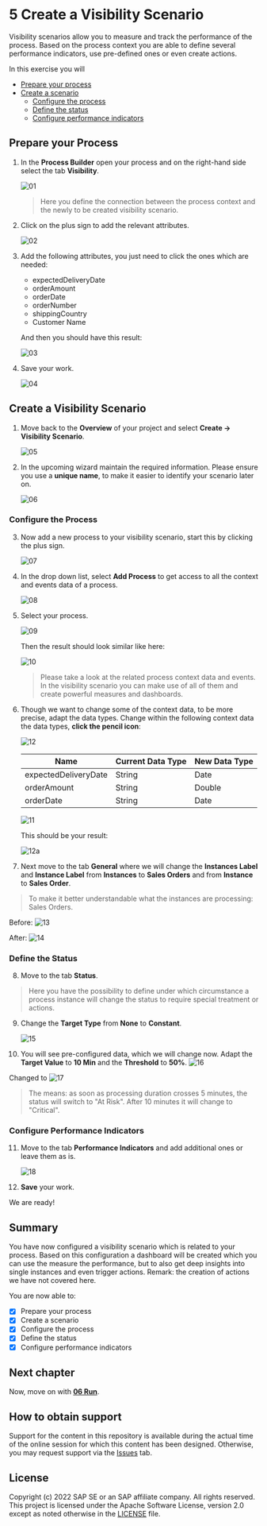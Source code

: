 # 5 Create a Visibility Scenario

Visibility scenarios allow you to measure and track the performance of the process. Based on the process context you are able to define several performance indicators, use pre-defined ones or even create actions.

In this exercise you will
- [Prepare your process](#section1)
- [Create a scenario](#section2)
    - [Configure the process](#section3)
    - [Define the status](#section4)
    - [Configure performance indicators](#section5)

## Prepare your Process<a name="section1"></a>
1. In the **Process Builder** open your process and on the right-hand side select the tab **Visibility**.

    ![01](./images/01_VisibilityTab.png)

    > Here you define the connection between the process context and the newly to be created visibility scenario.

2. Click on the plus sign to add the relevant attributes.

    ![02](./images/02_AddAttributes.png)

3. Add the following attributes, you just need to click the ones which are needed:

    - expectedDeliveryDate
    - orderAmount
    - orderDate
    - orderNumber
    - shippingCountry
    - Customer Name
    
    And then you should have this result:
    
    ![03](./images/03_AttributesAdded.png)
    
4. Save your work.

    ![04](./images/04_Save.png)
    
    
## Create a Visibility Scenario<a name="section2"></a>
1. Move back to the **Overview** of your project and select **Create -> Visibility Scenario**.

    ![05](./images/05_CreateVisbilityScenario.png)
    
2. In the upcoming wizard maintain the required information. Please ensure you use a **unique name**, to make it easier to identify your scenario later on.    

    ![06](./images/06_CreateVisibilityScenarioWizard.png)
    
### Configure the Process<a name="section3"></a>
3. Now add a new process to your visibility scenario, start this by clicking the plus sign.

    ![07](./images/07_AddProcess.png)
    
4. In the drop down list, select **Add Process** to get access to all the context and events data of a process.

    ![08](./images/08_AddProcessDropDown.png)
    
5. Select your process.

    ![09](./images/09_SelectProcess.png)
    
    Then the result should look similar like here:
    
    ![10](./images/10_ProcessImported.png)
    
    >Please take a look at the related process context data and events. In the visibility scenario you can make use of all of them and create powerful measures and dashboards.
    
6. Though we want to change some of the context data, to be more precise, adapt the data types. Change within the following context data the data types, **click the pencil icon**:

    ![12](./images/12_DataTypesChanged.png)
    
    | Name     | Current Data Type | New Data Type |
    | ----------- | ----------- | -------- |
    | expectedDeliveryDate      | String      | Date
    | orderAmount   | String        | Double
    | orderDate   | String        | Date
    
    ![11](./images/11_ChangeDataType.png)    

    This should be your result:
    
    ![12a](./images/12a_DataTypesChanged.png)  
    
7. Next move to the tab **General** where we will change the **Instances Label** and **Instance Label** from **Instances** to **Sales Orders** and from **Instance** to **Sales Order**.
> To make it better understandable what the instances are processing: Sales Orders.

   Before:
   ![13](./images/13_ChangeLabels.png)  
   
   After:
   ![14](./images/14_ChangedLabels.png)  
   

### Define the Status<a name="section4"></a>

8. Move to the tab **Status**.
> Here you have the possibility to define under which circumstance a process instance will change the status to require special treatment or actions.

9. Change the **Target Type** from **None** to **Constant**.

    ![15](./images/15_AdaptStatus.png) 
    
10. You will see pre-configured data, which we will change now. Adapt the **Target Value** to **10 Min** and the **Threshold** to **50%**.
   ![16](./images/16_Constant.png) 
   
   Changed to
   ![17](./images/17_ConstantAdapted.png) 
   
   > The means: as soon as processing duration crosses 5 minutes, the status will switch to "At Risk". After 10 minutes it will change to "Critical".

### Configure Performance Indicators<a name="section5"></a>

11. Move to the tab **Performance Indicators** and add additional ones or leave them as is.

    ![18](./images/18_PerfomanceIndicators.png) 
    
12. **Save** your work.

We are ready!

## Summary 

You have now configured a visibility scenario which is related to your process. Based on this configuration a dashboard will be created which you can use the measure the performance, but to also get deep insights into single instances and even trigger actions. Remark: the creation of actions we have not covered here.

You are now able to:
- [x] Prepare your process
- [x] Create a scenario
- [x] Configure the process
- [x] Define the status
- [x] Configure performance indicators

## Next chapter

Now, move on with **[06 Run](https://github.com/SAP-samples/process-automation-enablement/tree/main/Workshops/Workshop%20A%20-%20short/6%20Run)**.


## How to obtain support <a name="support"></a>

Support for the content in this repository is available during the actual time of the online session for which this content has been designed. Otherwise, you may request support via the [Issues](../../../../issues) tab.

## License <a name="license"></a>

Copyright (c) 2022 SAP SE or an SAP affiliate company. All rights reserved. This project is licensed under the Apache Software License, version 2.0 except as noted otherwise in the [LICENSE](../LICENSES/Apache-2.0.txt) file.

